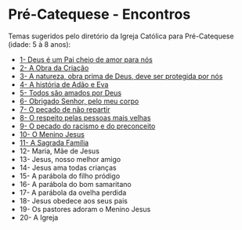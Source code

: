 # Pré-Catequese - Encontros

Temas sugeridos pelo diretório da Igreja Católica para Pré-Catequese (idade: 5 à 8 anos):

- [1- Deus é um Pai cheio de amor para nós](./1.md)
- [2- A Obra da Criação](./2.md)
- [3- A natureza, obra prima de Deus, deve ser protegida por nós](./3.md)
- [4- A história de Adão e Eva](./4.md)
- [5- Todos são amados por Deus](./5.md)
- [6- Obrigado Senhor, pelo meu corpo](./6.md)
- [7- O pecado de não repartir](./7.md)
- [8- O respeito pelas pessoas mais velhas](./8.md)
- [9- O pecado do racismo e do preconceito](./9.md)
- [10- O Menino Jesus](./10.md)
- [11- A Sagrada Família](./11.md)
- 12- Maria, Mãe de Jesus
- 13- Jesus, nosso melhor amigo
- 14- Jesus ama todas crianças
- 15- A parábola do filho pródigo
- 16- A parábola do bom samaritano
- 17- A parábola da ovelha perdida
- 18- Jesus obedece aos seus pais
- 19- Os pastores adoram o Menino Jesus
- 20- A Igreja
